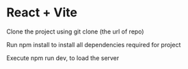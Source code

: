 # React + Vite

Clone the project using git clone (the url of repo)

Run npm install to install all dependencies required for project

Execute npm run dev, to load the server
